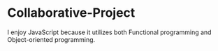 # Collaborative-Project
I enjoy JavaScript because it utilizes both Functional programming and Object-oriented programming.